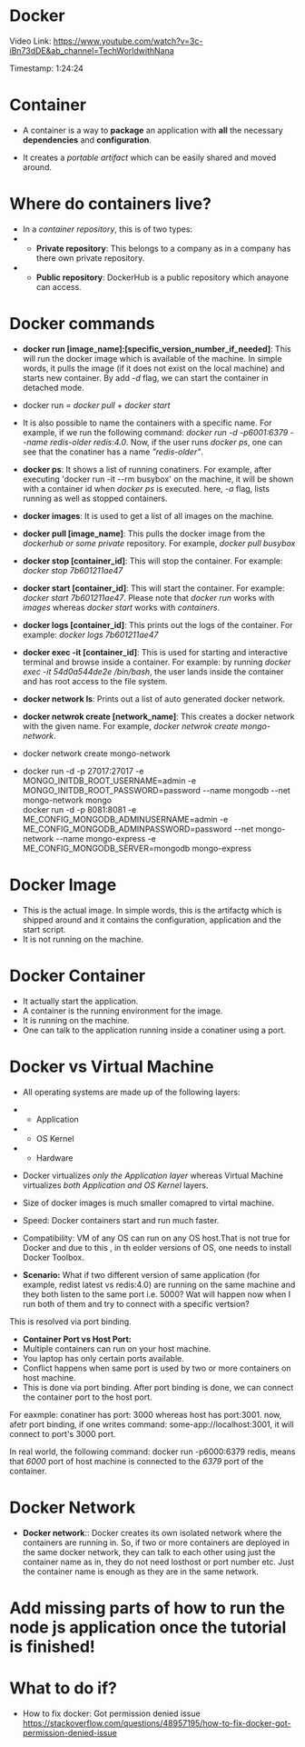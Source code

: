 # Docker

Video Link: https://www.youtube.com/watch?v=3c-iBn73dDE&ab_channel=TechWorldwithNana

Timestamp: 1:24:24

# Container
- A container is a way to **package** an application with **all** the necessary **dependencies** and **configuration**.

- It creates a _portable artifact_ which can be easily shared and moved around.

# Where do containers live?
- In a _container repository_, this is of two types:
- - **Private repository**: This belongs to a company as in a company has there own private repository.
- - **Public repository**: DockerHub is a public repository which anayone can access.

# Docker commands
- **docker run [image_name]:[specific_version_number_if_needed]**: This will run the docker image which is available of the machine. In simple words, it pulls the image (if it does not exist on the local machine) and starts new container. By add _-d_ flag, we can start the container in detached mode.

- docker run = _docker pull_ + _docker start_

- It is also possible to name the containers with a specific name. For example, if we run the following command: _docker run -d -p6001:6379 --name redis-older redis:4.0_. Now, if the user runs _docker ps_, one can see that the conatiner has a name _"redis-older"_.


- **docker ps**: It shows a list of running conatiners. For example, after executing 'docker run -it --rm busybox' on the machine, it will be shown with a container id when _docker ps_ is executed. here, _-a_ flag, lists running as well as stopped containers.

- **docker images**: It is used to get a list of all images on the machine.

- **docker pull [image_name]**: This pulls the docker image from the _dockerhub or some private_ repository. For example, _docker pull busybox_

- **docker stop [container_id]**: This will stop the container. For example: _docker stop 7b601211ae47_

- **docker start [container_id]**: This will start the container. For example: _docker start 7b601211ae47_. Please note that _docker run_ works with _images_ whereas _docker start_ works with _containers_.

- **docker logs [container_id]**: This prints out the logs of the container. For example: _docker logs 7b601211ae47_

- **docker exec -it [container_id]**: This is used for starting and interactive terminal and browse inside a container. For example: by running _docker exec -it 54d0a544de2e /bin/bash_, the user lands inside the container and has root access to the file system.

- **docker network ls**: Prints out a list of auto generated docker network.

- **docker netwrok create [network_name]**: This creates a docker network with the given name. For example, _docker netwrok create mongo-network_.

- docker network create mongo-network 
- docker run -d -p 27017:27017 -e MONGO_INITDB_ROOT_USERNAME=admin -e MONGO_INITDB_ROOT_PASSWORD=password --name mongodb --net mongo-network mongo    
docker run -d -p 8081:8081 -e ME_CONFIG_MONGODB_ADMINUSERNAME=admin -e ME_CONFIG_MONGODB_ADMINPASSWORD=password --net mongo-network --name mongo-express -e ME_CONFIG_MONGODB_SERVER=mongodb mongo-express   







# Docker Image
- This is the actual image. In simple words, this is the artifactg which is shipped around and it contains the configuration, application and the start script.
- It is not running on the machine.

# Docker Container
- It actually start the application.
- A container is the running environment for the image.
- It is running on the machine.
- One can talk to the application running inside a conatiner using a port.

# Docker vs Virtual Machine
- All operating systems are made up of the following layers:
- - Application
- - OS Kernel
- - Hardware

- Docker virtualizes _only the Application layer_ whereas Virtual Machine virtualizes _both Application and OS Kernel_ layers.
- Size of docker images is much smaller comapred to virtal machine.
- Speed: Docker containers start and run much faster.
- Compatibility: VM of any OS can run on any OS host.That is not true for Docker and due to this , in th eolder versions of OS, one needs to install Docker Toolbox.



- **Scenario:** What if two different version of same application (for example, redist latest vs redis:4.0) are running on the same machine and they both listen to the same port i.e. 5000? Wat will happen now when I run both of them and try to connect with a specific vertsion?

This is resolved via port binding.

- **Container Port vs Host Port:**
- Multiple containers can run on your host machine.
- You laptop has only certain ports available.
- Conflict happens when same port is used by two or more containers on host machine.
- This is done via port binding. After port binding is done, we can connect the container port to the host port.

For eaxmple: conatiner has port: 3000 whereas host has port:3001. now, afetr port binding, if one writes command: some-app://localhost:3001, it will connect to port's 3000 port. 

In real world, the following command: docker run -p6000:6379 redis, means that _6000_ port of host machine is connected to the _6379_ port of the container.

# Docker Network

- **Docker network**:: Docker creates its own isolated network where the containers are running in. So, if two or more containers are deployed in the same docker network, they can talk to each other using just the container name as in, they do not need losthost or port number etc. Just the container name is enough as they are in the same network.

# Add missing parts of how to run the node js application once the tutorial is finished!

# What to do if?

- How to fix docker: Got permission denied issue
https://stackoverflow.com/questions/48957195/how-to-fix-docker-got-permission-denied-issue
